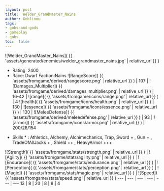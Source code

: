 ```yaml
---
layout: post
title:  Welder_GrandMaster_Nains
author: Goblinou
tags:
- gobs-and-gods
- gameplay
- gobs
toc:  false
---
```


![Welder_GrandMaster_Nains]( {{ 'assets/generated/enemies/welder_grandmaster_nains.jpg' | relative_url }} )
- Rating: 2400
- Race: Dwarf  Faction:Nains
![RangeScore]( {{ 'assets/fromgame/derived/rangescore.png' | relative_url }} ) | 107 | ![Damages_Multiplier]( {{ 'assets/fromgame/derived/damages_multiplier.png' | relative_url }} ) | 16-42 | ![range]( {{ 'assets/fromgame/icons/range.png' | relative_url }} ) | 4
![health]( {{ 'assets/fromgame/icons/health.png' | relative_url }} ) | 130 | ![essence]( {{ 'assets/fromgame/icons/essence.png' | relative_url }} ) | 130 | ![MeleeDefense]( {{ 'assets/fromgame/derived/meleedefense.png' | relative_url }} ) | 93 | ![armor]( {{ 'assets/fromgame/icons/armor.png' | relative_url }} ) | 200/28/154
* Skills * : Athletics, Alchemy, Alchimechanics, Trap, Sword + , Gun + , TradeOfAllJacks + , Shield ++ , HeavyArmor +++ 

![Strength]( {{ 'assets/fromgame/stats/strength.png' | relative_url }} ) | ![Agility]( {{ 'assets/fromgame/stats/agility.png' | relative_url }} ) | ![Endurance]( {{ 'assets/fromgame/stats/endurance.png' | relative_url }} ) | ![Perception]( {{ 'assets/fromgame/stats/perception.png' | relative_url }} ) | ![Magic]( {{ 'assets/fromgame/stats/magic.png' | relative_url }} ) | ![Speed]( {{ 'assets/fromgame/stats/speed.png' | relative_url }} )
--- | --- | --- | --- | --- | ---
13 | 8 | 20 | 8 | 8 | 4
